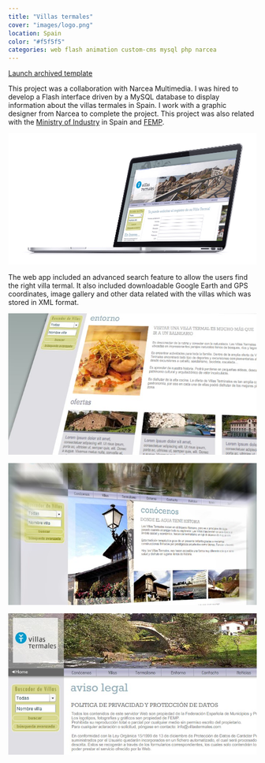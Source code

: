 ```yaml
---
title: "Villas termales"
cover: "images/logo.png"
location: Spain
color: "#f5f5f5"
categories: web flash animation custom-cms mysql php narcea
---
```


<p class="align-center">
<a class="btn" href="http://work.joanmira.com/webs/villastermales/" target="_blank">Launch archived template</a>
</p>

This project was a collaboration with Narcea Multimedia. I was hired to develop a Flash interface driven by a MySQL database to display information about the villas termales in Spain. I work with a graphic designer from Narcea to complete the project. This project was also related with the [Ministry of Industry](http://www.minetur.gob.es/) in Spain and [FEMP](http://www.femp.es/).

![](./images/1.jpg)

The web app included an advanced search feature to allow the users find the right villa termal. It also included downloadable Google Earth and GPS coordinates, image gallery and other data related with the villas which was stored in XML format.

![](./images/2.jpg)

![](./images/3.jpg)

![](./images/4.jpg)
